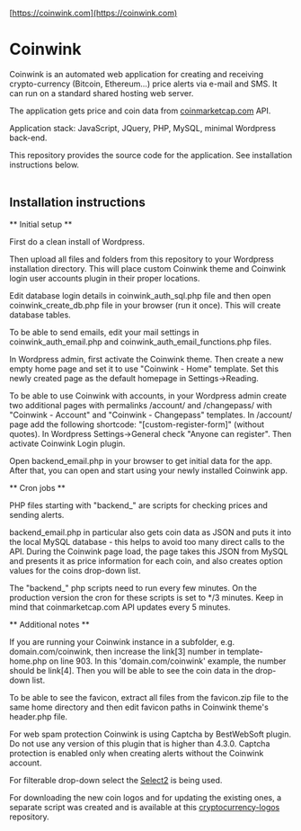 [https://coinwink.com](https://coinwink.com)

# Coinwink

Coinwink is an automated web application for creating and receiving crypto-currency (Bitcoin, Ethereum...) price alerts via e-mail and SMS. It can run on a standard shared hosting web server.

The application gets price and coin data from [coinmarketcap.com](http://coinmarketcap.com/) API.

Application stack: JavaScript, JQuery, PHP, MySQL, minimal Wordpress back-end.

This repository provides the source code for the application. See installation instructions below.
<br>
<br>
## Installation instructions

** Initial setup **

First do a clean install of Wordpress.

Then upload all files and folders from this repository to your Wordpress installation directory. This will place custom Coinwink theme and Coinwink login user accounts plugin in their proper locations.

Edit database login details in coinwink_auth_sql.php file and then open coinwink_create_db.php file in your browser (run it once). This will create database tables.

To be able to send emails, edit your mail settings in coinwink_auth_email.php and coinwink_auth_email_functions.php files.

In Wordpress admin, first activate the Coinwink theme. Then create a new empty home page and set it to use "Coinwink - Home" template. Set this newly created page as the default homepage in Settings->Reading. 

To be able to use Coinwink with accounts, in your Wordpress admin create two additional pages with permalinks /account/ and /changepass/ with "Coinwink - Account" and "Coinwink - Changepass" templates. In /account/ page add the following shortcode: "[custom-register-form]" (without quotes). In Wordpress Settings->General check "Anyone can register". Then activate Coinwink Login plugin. 

Open backend_email.php in your browser to get initial data for the app. After that, you can open and start using your newly installed Coinwink app.

** Cron jobs **

PHP files starting with "backend_" are scripts for checking prices and sending alerts.

backend_email.php in particular also gets coin data as JSON and puts it into the local MySQL database - this helps to avoid too many direct calls to the API. During the Coinwink page load, the page takes this JSON from MySQL and presents it as price information for each coin, and also creates option values for the coins drop-down list.

The "backend_" php scripts need to run every few minutes. On the production version the cron for these scripts is set to */3 minutes. Keep in mind that coinmarketcap.com API updates every 5 minutes.

** Additional notes **

If you are running your Coinwink instance in a subfolder, e.g. domain.com/coinwink, then increase the link[3] number in template-home.php on line 903. In this 'domain.com/coinwink' example, the number should be link[4]. Then you will be able to see the coin data in the drop-down list.

To be able to see the favicon, extract all files from the favicon.zip file to the same home directory and then edit favicon paths in Coinwink theme's header.php file.

For web spam protection Coinwink is using Captcha by BestWebSoft plugin. Do not use any version of this plugin that is higher than 4.3.0. Captcha protection is enabled only when creating alerts without the Coinwink account.

For filterable drop-down select the [Select2](https://select2.github.io/) is being used.

For downloading the new coin logos and for updating the existing ones, a separate script was created and is available at this [cryptocurrency-logos](https://github.com/dziungles/cryptocurrency-logos) repository.
